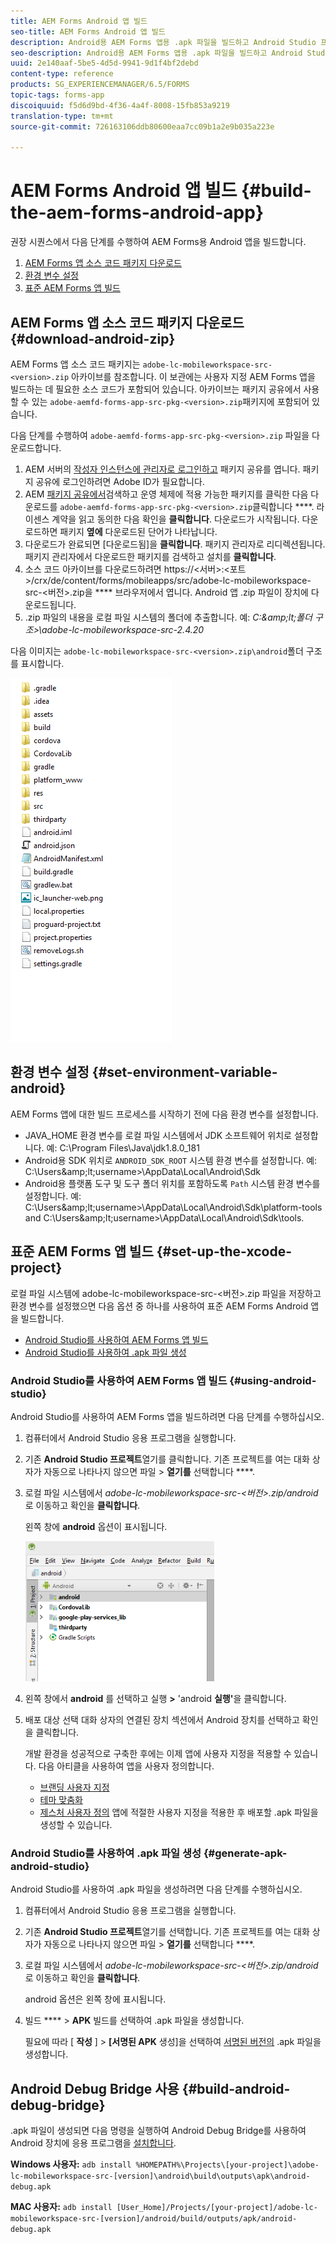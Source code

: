 ```yaml
---
title: AEM Forms Android 앱 빌드
seo-title: AEM Forms Android 앱 빌드
description: Android용 AEM Forms 앱용 .apk 파일을 빌드하고 Android Studio 프로젝트를 설정하는 절차
seo-description: Android용 AEM Forms 앱용 .apk 파일을 빌드하고 Android Studio 프로젝트를 설정하는 절차
uuid: 2e140aaf-5be5-4d5d-9941-9d1f4bf2debd
content-type: reference
products: SG_EXPERIENCEMANAGER/6.5/FORMS
topic-tags: forms-app
discoiquuid: f5d6d9bd-4f36-4a4f-8008-15fb853a9219
translation-type: tm+mt
source-git-commit: 726163106ddb80600eaa7cc09b1a2e9b035a223e

---
```



# AEM Forms Android 앱 빌드 {#build-the-aem-forms-android-app}

권장 시퀀스에서 다음 단계를 수행하여 AEM Forms용 Android 앱을 빌드합니다.

1. [AEM Forms 앱 소스 코드 패키지 다운로드](#download-android-zip)
1. [환경 변수 설정](#set-environment-variable-android)
1. [표준 AEM Forms 앱 빌드](#set-up-the-xcode-project)

## AEM Forms 앱 소스 코드 패키지 다운로드 {#download-android-zip}

AEM Forms 앱 소스 코드 패키지는 `adobe-lc-mobileworkspace-src-<version>.zip` 아카이브를 참조합니다. 이 보관에는 사용자 지정 AEM Forms 앱을 빌드하는 데 필요한 소스 코드가 포함되어 있습니다. 아카이브는 패키지 공유에서 사용할 수 있는 `adobe-aemfd-forms-app-src-pkg-<version>.zip`패키지에 포함되어 있습니다.

다음 단계를 수행하여 `adobe-aemfd-forms-app-src-pkg-<version>.zip` 파일을 다운로드합니다.

1. AEM 서버의 [작성자 인스턴스에 관리자로 로그인하고](http://localhost:4502/) 패키지 공유를 [](http://localhost:4502/crx/packageshare)엽니다. 패키지 공유에 로그인하려면 Adobe ID가 필요합니다.
1. AEM [패키지 공유에서](http://localhost:4502/crx/packageshare/login.html)검색하고 운영 체제에 적용 가능한 패키지를 클릭한 다음 다운로드를 `adobe-aemfd-forms-app-src-pkg-<version>.zip`클릭합니다 ****. 라이센스 계약을 읽고 동의한 다음 확인을 **클릭합니다**. 다운로드가 시작됩니다. 다운로드하면 패키지 **옆에** 다운로드된 단어가 나타납니다.
1. 다운로드가 완료되면 [다운로드됨]을 **클릭합니다**. 패키지 관리자로 리디렉션됩니다. 패키지 관리자에서 다운로드한 패키지를 검색하고 설치를 **클릭합니다**.
1. 소스 코드 아카이브를 다운로드하려면 https://&lt;서버>:&lt;포트>/crx/de/content/forms/mobileapps/src/adobe-lc-mobileworkspace-src-&lt;버전>.zip을 **** 브라우저에서 엽니다. Android 앱 .zip 파일이 장치에 다운로드됩니다.
1. .zip 파일의 내용을 로컬 파일 시스템의 폴더에 추출합니다. 예: *C:\&amp;lt;폴더 구조>\adobe-lc-mobileworkspace-src-2.4.20*

다음 이미지는 `adobe-lc-mobileworkspace-src-<version>.zip\android`폴더 구조를 표시합니다.

![zip_android_folder_structure](assets/zip_android_folder_structure.png)

## 환경 변수 설정 {#set-environment-variable-android}

AEM Forms 앱에 대한 빌드 프로세스를 시작하기 전에 다음 환경 변수를 설정합니다.

* JAVA_HOME 환경 변수를 로컬 파일 시스템에서 JDK 소프트웨어 위치로 설정합니다. 예: C:\Program Files\Java\jdk1.8.0_181
* Android용 SDK 위치로 `ANDROID_SDK_ROOT` 시스템 환경 변수를 설정합니다. 예: C:\Users\&amp;lt;username>\AppData\Local\Android\Sdk
* Android용 플랫폼 도구 및 도구 폴더 위치를 포함하도록 `Path` 시스템 환경 변수를 설정합니다. 예: C:\Users\&amp;lt;username>\AppData\Local\Android\Sdk\platform-tools and C:\Users\&amp;lt;username>\AppData\Local\Android\Sdk\tools.

## 표준 AEM Forms 앱 빌드 {#set-up-the-xcode-project}

로컬 파일 시스템에 adobe-lc-mobileworkspace-src-&lt;버전>.zip 파일을 저장하고 환경 변수를 설정했으면 다음 옵션 중 하나를 사용하여 표준 AEM Forms Android 앱을 빌드합니다.

* [Android Studio를 사용하여 AEM Forms 앱 빌드](#using-android-studio)
* [Android Studio를 사용하여 .apk 파일 생성](#generate-apk-android-studio)

### Android Studio를 사용하여 AEM Forms 앱 빌드 {#using-android-studio}

Android Studio를 사용하여 AEM Forms 앱을 빌드하려면 다음 단계를 수행하십시오.

1. 컴퓨터에서 Android Studio 응용 프로그램을 실행합니다.
1. 기존 **Android Studio 프로젝트**&#x200B;열기를 클릭합니다. 기존 프로젝트를 여는 대화 상자가 자동으로 나타나지 않으면 파일 > **열기를** 선택합니다 ****.
1. 로컬 파일 시스템에서 *adobe-lc-mobileworkspace-src-&lt;버전>.zip/android* 로 이동하고 확인을 **클릭합니다**.

   왼쪽 창에 **android** 옵션이 표시됩니다.

   ![android_folder_studio](assets/android_folder_studio.png)

1. 왼쪽 창에서 **android** 를 선택하고 실행 **>** &#39;android **실행&#39;**&#x200B;을 클릭합니다.
1. 배포 대상 선택 대화 상자의 연결된 장치 섹션에서 Android 장치를 선택하고 확인을 클릭합니다.

   개발 환경을 성공적으로 구축한 후에는 이제 앱에 사용자 지정을 적용할 수 있습니다. 다음 아티클을 사용하여 앱을 사용자 정의합니다.

   * [브랜딩 사용자 지정](/help/forms/using/branding-customization.md)
   * [테마 맞춤화](/help/forms/using/theme-customization.md)
   * [제스처 사용자 정의](/help/forms/using/gesture-customization.md)
   앱에 적절한 사용자 지정을 적용한 후 배포할 .apk 파일을 생성할 수 있습니다.

### Android Studio를 사용하여 .apk 파일 생성 {#generate-apk-android-studio}

Android Studio를 사용하여 .apk 파일을 생성하려면 다음 단계를 수행하십시오.

1. 컴퓨터에서 Android Studio 응용 프로그램을 실행합니다.
1. 기존 **Android Studio 프로젝트**&#x200B;열기를 선택합니다. 기존 프로젝트를 여는 대화 상자가 자동으로 나타나지 않으면 파일 > **열기를** 선택합니다 ****.
1. 로컬 파일 시스템에서 *adobe-lc-mobileworkspace-src-&lt;버전>.zip/android* 로 이동하고 확인을 **클릭합니다**.

   android 옵션은 왼쪽 창에 표시됩니다.

1. 빌드 **** > **APK** 빌드를 선택하여 .apk 파일을 생성합니다.

   필요에 따라 [ **작성** ] > **[서명된 APK** 생성]을 선택하여 [서명된 버전의](https://developer.android.com/studio/publish/app-signing) .apk 파일을 생성합니다.

## Android Debug Bridge 사용 {#build-android-debug-bridge}

.apk 파일이 생성되면 다음 명령을 실행하여 Android Debug Bridge를 사용하여 Android 장치에 응용 프로그램을 [설치합니다](https://developer.android.com/tools/help/adb.html).

**Windows 사용자:** `adb install %HOMEPATH%\Projects\[your-project]\adobe-lc-mobileworkspace-src-[version]\android\build\outputs\apk\android-debug.apk`

**MAC 사용자:** `adb install [User_Home]/Projects/[your-project]/adobe-lc-mobileworkspace-src-[version]/android/build/outputs/apk/android-debug.apk`
